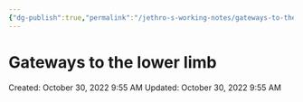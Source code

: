 ```yaml
---
{"dg-publish":true,"permalink":"/jethro-s-working-notes/gateways-to-the-lower-limb/","dgPassFrontmatter":true}
---
```



# Gateways to the lower limb

Created: October 30, 2022 9:55 AM
Updated: October 30, 2022 9:55 AM